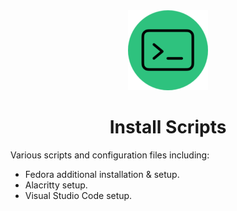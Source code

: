 <div align="center">
    <img src="logo.png" alt="Install Scripts">
</div>

<h1 align="center">Install Scripts</h1>

Various scripts and configuration files including:
  * Fedora additional installation & setup.
  * Alacritty setup.
  * Visual Studio Code setup.

